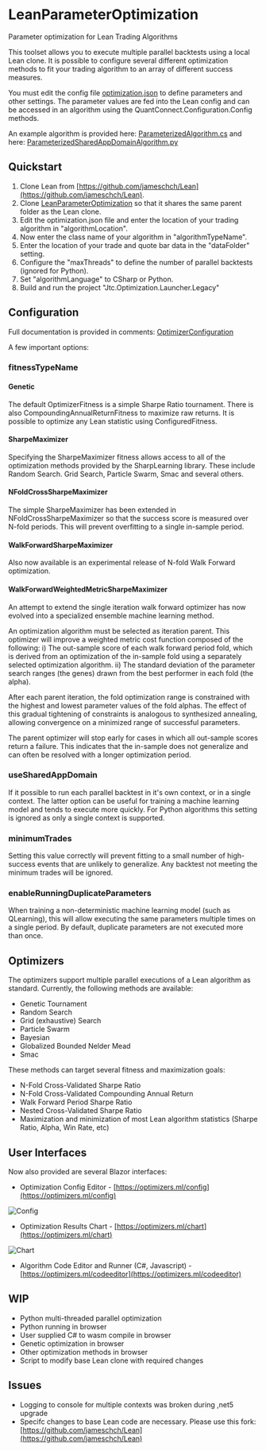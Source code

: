 ﻿# LeanParameterOptimization
Parameter optimization for Lean Trading Algorithms

This toolset allows you to execute multiple parallel backtests using a local Lean clone. It is possible to configure several different optimization methods to fit your trading algorithm to an array of different success measures. 

You must edit the config file [optimization.json](https://github.com/jameschch/LeanParameterOptimization/blob/master/Jtc.Optimization.LeanOptimizer/optimization.json) to define parameters and other settings. The parameter values are fed into the Lean config and can be accessed in an algorithm using the QuantConnect.Configuration.Config methods.

An example algorithm is provided here: [ParameterizedAlgorithm.cs](https://github.com/jameschch/LeanParameterOptimization/blob/master/Jtc.Optimization.LeanOptimizer.Example/ParameterizedAlgorithm.cs)
and here: [ParameterizedSharedAppDomainAlgorithm.py](https://github.com/jameschch/LeanParameterOptimization/blob/master/Jtc.Optimization.LeanOptimizer.Example/ParameterizedSharedAppDomainAlgorithm.py)

## Quickstart
1. Clone Lean from [https://github.com/jameschch/Lean](https://github.com/jameschch/Lean).
2. Clone [LeanParameterOptimization](https://github.com/jameschch/LeanParameterOptimization) so that it shares the same parent folder as the Lean clone.
3. Edit the optimization.json file and enter the location of your trading algorithm in "algorithmLocation".
4. Now enter the class name of your algorithm in "algorithmTypeName".
5. Enter the location of your trade and quote bar data in the "dataFolder" setting.
6. Configure the "maxThreads" to define the number of parallel backtests (ignored for Python).
7. Set "algorithmLanguage" to CSharp or Python.
8. Build and run the project "Jtc.Optimization.Launcher.Legacy"

## Configuration
Full documentation is provided in comments: [OptimizerConfiguration](https://github.com/jameschch/LeanParameterOptimization/blob/master/Jtc.Optimization.Objects/OptimizerConfiguration.cs)

A few important options:

### fitnessTypeName

#### Genetic
The default OptimizerFitness is a simple Sharpe Ratio tournament. There is also CompoundingAnnualReturnFitness to maximize raw returns. It is possible to optimize any Lean statistic using ConfiguredFitness.

#### SharpeMaximizer
Specifying the SharpeMaximizer fitness allows access to all of the optimization methods provided by the SharpLearning library. These include Random Search. Grid Search, Particle Swarm, Smac and several others.

#### NFoldCrossSharpeMaximizer
The simple SharpeMaximizer has been extended in NFoldCrossSharpeMaximizer so that the success score is measured over N-fold periods. This will prevent overfitting to a single in-sample period. 

#### WalkForwardSharpeMaximizer
Also now available is an experimental release of N-fold Walk Forward optimization.

#### WalkForwardWeightedMetricSharpeMaximizer
An attempt to extend the single iteration walk forward optimizer has now evolved into a specialized ensemble machine learning method.

An optimization algorithm must be selected as iteration parent. This optimizer will improve a weighted metric cost function composed of the following:
i) The out-sample score of each walk forward period fold, which is derived from an optimization of the in-sample fold using a separately selected optimization algorithm.
ii) The standard deviation of the parameter search ranges (the genes) drawn from the best performer in each fold (the alpha).

After each parent iteration, the fold optimization range is constrained with the highest and lowest parameter values of the fold alphas. The effect of this gradual tightening of constraints is analogous to synthesized annealing, allowing convergence on a minimized range of successful parameters.

The parent optimizer will stop early for cases in which all out-sample scores return a failure. This indicates that the in-sample does not generalize and can often be resolved with a longer optimization period.

### useSharedAppDomain
If it possible to run each parallel backtest in it's own context, or in a single context. The latter option can be useful for training a machine learning model and tends to execute more quickly. For Python algorithms this setting is ignored as only a single context is supported.

### minimumTrades
Setting this value correctly will prevent fitting to a small number of high-success events that are unlikely to generalize. Any backtest not meeting the minimum trades will be ignored.

### enableRunningDuplicateParameters
When training a non-deterministic machine learning model (such as QLearning), this will allow executing the same parameters multiple times on a single period. By default, duplicate parameters are not executed more than once.

## Optimizers
The optimizers support multiple parallel executions of a Lean algorithm as standard. Currently, the following methods are available:
* Genetic Tournament
* Random Search
* Grid (exhaustive) Search
* Particle Swarm
* Bayesian
* Globalized Bounded Nelder Mead
* Smac

These methods can target several fitness and maximization goals:
* N-Fold Cross-Validated Sharpe Ratio
* N-Fold Cross-Validated Compounding Annual Return
* Walk Forward Period Sharpe Ratio
* Nested Cross-Validated Sharpe Ratio
* Maximization and minimization of most Lean algorithm statistics (Sharpe Ratio, Alpha, Win Rate, etc)

## User Interfaces
Now also provided are several Blazor interfaces:

* Optimization Config Editor - [https://optimizers.ml/config](https://optimizers.ml/config)

![Config](https://raw.githubusercontent.com/jameschch/LeanParameterOptimization/master/config.png)

* Optimization Results Chart - [https://optimizers.ml/chart](https://optimizers.ml/chart)

![Chart](https://raw.githubusercontent.com/jameschch/LeanParameterOptimization/master/chart.png)

* Algorithm Code Editor and Runner (C#, Javascript) - [https://optimizers.ml/codeeditor](https://optimizers.ml/codeeditor)

## WIP
* Python multi-threaded parallel optimization
* Python running in browser
* User supplied C# to wasm compile in browser
* Genetic optimization in browser
* Other optimization methods in browser
* Script to modify base Lean clone with required changes

## Issues
* Logging to console for multiple contexts was broken during ,net5 upgrade
* Specifc changes to base Lean code are necessary. Please use this fork: [https://github.com/jameschch/Lean](https://github.com/jameschch/Lean)